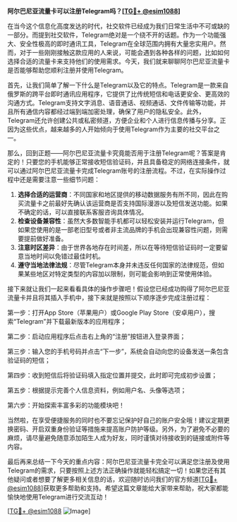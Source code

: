 **阿尔巴尼亚流量卡可以注册Telegram吗？[[TG💪+ @esim1088](https://t.me/s/esim1088)]**

在当今这个信息化高度发达的时代，社交软件已经成为我们日常生活中不可或缺的一部分。而提到社交软件，Telegram绝对是一个绕不开的话题。作为一个功能强大、安全性极高的即时通讯工具，Telegram在全球范围内拥有大量忠实用户。然而，对于一些刚刚接触这款应用的人来说，可能会遇到各种各样的问题，比如如何选择合适的流量卡来支持他们的使用需求。今天，我们就来聊聊阿尔巴尼亚流量卡是否能够帮助您顺利注册并使用Telegram。

首先，让我们简单了解一下什么是Telegram以及它的特点。Telegram是一款来自俄罗斯的跨平台即时通讯应用程序，它提供了比传统短信和电话更安全、更高效的沟通方式。Telegram支持文字消息、语音通话、视频通话、文件传输等功能，并且所有通信内容都经过端到端加密处理，确保了用户的隐私安全。此外，Telegram还允许创建公共或私密频道，方便企业和个人进行信息传播与分享。正因为这些优点，越来越多的人开始倾向于使用Telegram作为主要的社交平台之一。

那么，回到正题——阿尔巴尼亚流量卡究竟能否用于注册Telegram呢？答案是肯定的！只要您的手机能够正常接收短信验证码，并且具备稳定的网络连接条件，就可以通过阿尔巴尼亚流量卡完成Telegram账号的注册流程。不过，在实际操作过程中还是需要注意一些细节问题：

1. **选择合适的运营商**：不同国家和地区提供的移动数据服务有所不同，因此在购买流量卡之前最好先确认该运营商是否支持国际漫游以及短信发送功能。如果不确定的话，可以直接联系客服咨询具体情况。
2. **检查设备兼容性**：虽然大多数智能手机都可以轻松安装并运行Telegram，但如果您使用的是一部老旧型号或者非主流品牌的手机会出现兼容性问题，则需要提前做好准备。
3. **注意时区差异**：由于世界各地存在时间差，所以在等待短信验证码时一定要留意当地时间以免错过最佳时机。
4. **遵守当地法律法规**：尽管Telegram本身并未违反任何国家的法律规范，但如果某些地区对特定类型的内容加以限制，则可能会影响到正常使用体验。

接下来就让我们一起来看看具体的操作步骤吧！假设您已经成功购得了阿尔巴尼亚流量卡并且将其插入手机中，接下来就是按照以下顺序逐步完成注册过程：

第一步：打开App Store（苹果用户）或Google Play Store（安卓用户），搜索“Telegram”并下载最新版本的应用程序；

第二步：启动应用程序后点击右上角的“注册”按钮进入登录界面；

第三步：输入您的手机号码并点击“下一步”，系统会自动向您的设备发送一条包含验证码的短信；

第四步：收到短信后将验证码填入指定位置并提交，此时即可完成初步设置；

第五步：根据提示完善个人信息资料，例如用户名、头像等选项；

第六步：开始探索丰富多彩的功能模块吧！

当然啦，在享受便捷服务的同时也不要忘记保护好自己的账户安全哦！建议定期更换密码、开启双重身份验证等措施来提高账户防护等级。另外，为了避免不必要的麻烦，请尽量避免随意添加陌生人成为好友，同时谨慎对待接收到的链接或附件等内容。

最后再来总结一下今天的重点内容：阿尔巴尼亚流量卡完全可以满足您注册及使用Telegram的需求，只要按照上述方法正确操作就能轻松搞定一切！如果您还有其他疑问或者想要了解更多相关信息的话，欢迎随时访问我们的官方频道[[TG💪+ @esim1088](https://t.me/s/esim1088)]获取更多帮助和支持。希望这篇文章能给大家带来帮助，祝大家都能愉快地使用Telegram进行交流互动！

[[TG💪+ @esim1088](https://t.me/s/esim1088) ![Image](https://i.postimg.cc/4NQfJmqS/Snipaste-2025-05-13-00-14-12.png)]